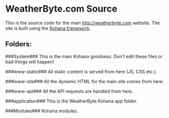 WeatherByte.com Source
======================
This is the source code for the main http://weatherbyte.com website. The site is built using the [Kohana framework](http://kohanaframework.org/3.2/guide/).

Folders:
--------

###System###
This is the main Kohana goodness. Don't edit these files or bad things will happen!

###www-static###
All static content is served from here (JS, CSS etc.).

###www-site###
All the dynamic HTML for the main site comes from here.

###www-api###
All the API requests are handled from here.

###application###
This is the WeatherByte Kohana app folder.

###Modules###
Kohana modules.

